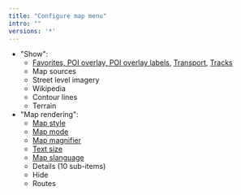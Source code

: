 ```yaml
---
title: "Configure map menu"
intro: ""
versions: '*'
---
```


- "Show":
   - [Favorites, POI overlay, POI overlay labels](https://docs.osmand.net/en/main@latest/osmand/map/point-layers-on-map), [Transport](https://docs.osmand.net/en/main@latest/osmand/map/public-transport), [Tracks](https://docs.osmand.net/en/main@latest/osmand/map/tracks-on-map)
   - Map sources
   - Street level imagery
   - Wikipedia
   - Contour lines
   - Terrain
- "Map rendering":
   - [Map style](https://docs.osmand.net/en/main@latest/osmand/map/map-styles-and-parameters)
   - [Map mode](https://docs.osmand.net/en/main@latest/osmand/map/map-styles-and-parameters)
   - [Map magnifier](https://docs.osmand.net/en/main@latest/osmand/map/map-styles-and-parameters)
   - [Text size](https://docs.osmand.net/en/main@latest/osmand/map/map-styles-and-parameters)
   - [Map slanguage](https://docs.osmand.net/en/main@latest/osmand/map/map-styles-and-parameters)
   - Details (10 sub-items)
   - Hide
   - Routes
   
